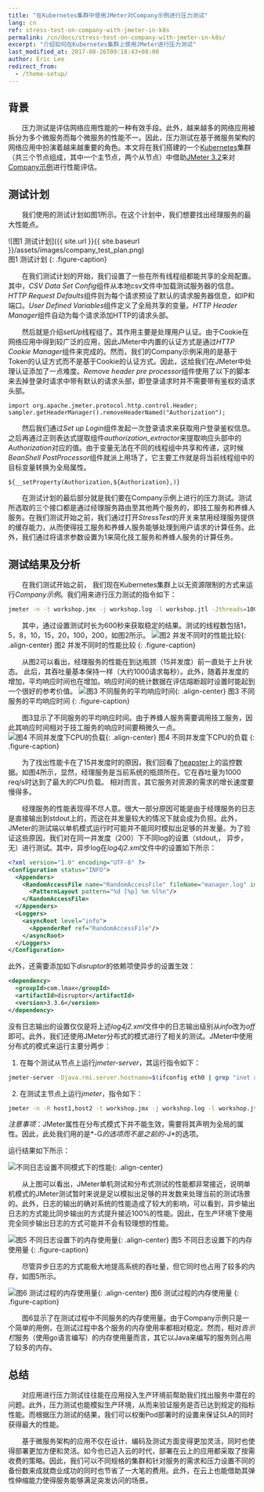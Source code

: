```yaml
---
title: "在Kubernetes集群中使用JMeter对Company示例进行压力测试"
lang: cn
ref: stress-test-on-company-with-jmeter-in-k8s
permalink: /cn/docs/stress-test-on-company-with-jmeter-in-k8s/
excerpt: "介绍如何在Kubernetes集群上使用JMeter进行压力测试"
last_modified_at: 2017-08-26T09:18:43+08:00
author: Eric Lee
redirect_from:
  - /theme-setup/
---
```


## 背景

　　压力测试是评估网络应用性能的一种有效手段。此外，越来越多的网络应用被拆分为多个微服务而每个微服务的性能不一。因此，压力测试在基于微服务架构的网络应用中扮演着越来越重要的角色。本文将在我们搭建的一个[Kubernetes](https://kubernetes.io/)集群（共三个节点组成，其中一个主节点，两个从节点）中借助[JMeter 3.2](https://www.google.com.hk/url?sa=t&rct=j&q=&esrc=s&source=web&cd=1&ved=0ahUKEwiv9rjg7u_VAhUkxoMKHfoYDaYQFggvMAA&url=http%3A%2F%2Fjmeter.apache.org%2F&usg=AFQjCNHIHCOA-F9LnhaAn_STCWyPPgOpdw)来对[Company示例](https://github.com/ServiceComb/ServiceComb-Company-WorkShop)进行性能评估。

## 测试计划

　　我们使用的测试计划如图1所示。在这个计划中，我们想要找出经理服务的最大性能点。

![图1 测试计划]({{ site.url }}{{ site.baseurl }}/assets/images/company_test_plan.png)  
图1 测试计划
{: .figure-caption}

　　在我们测试计划的开始，我们设置了一些在所有线程组都能共享的全局配置。其中，*CSV Data Set Config*组件从本地csv文件中加载测试服务器的信息。*HTTP Request Defaults*组件则为每个请求预设了默认的请求服务器信息，如IP和端口。*User Defined Variables*组件定义了全局共享的变量。*HTTP Header Manager*组件自动为每个请求添加HTTP的请求头部。

　　然后就是介绍*setUp*线程组了。其作用主要是处理用户认证。由于Cookie在网络应用中得到较广泛的应用，因此JMeter中内置的认证方式是通过*HTTP Cookie Manager*组件来完成的。然而，我们的Company示例采用的是基于Token的认证方式而不是基于Cookie的认证方式。因此，这给我们在JMeter中处理认证添加了一点难度。*Remove header pre processor*组件使用了以下的脚本来去掉登录时请求中带有默认的请求头部，即登录请求时并不需要带有鉴权的请求头部。
```shell
import org.apache.jmeter.protocol.http.control.Header;
sampler.getHeaderManager().removeHeaderNamed("Authorization");
```
　　然后我们通过*Set up Login*组件发起一次登录请求来获取用户登录鉴权信息。之后再通过正则表达式提取组件*authorization\_extractor*来提取响应头部中的*Authorization*对应的值。由于变量无法在不同的线程组中共享和传递，这时候*BeanShell PostProcessor*组件就派上用场了，它主要工作就是将当前线程组中的目标变量转换为全局属性。
```shell
${__setProperty(Authorization,${Authorization},)}
```
　　在测试计划的最后部分就是我们要在Company示例上进行的压力测试。测试所选取的三个接口都是通过经理服务路由至其他两个服务的，即技工服务和养蜂人服务。在我们测试开始之前，我们通过打开*StressTest*的开关来禁用经理服务提供的缓存能力，从而使得技工服务和养蜂人服务能够处理到用户请求的计算任务。此外，我们通过将请求参数设置为1来简化技工服务和养蜂人服务的计算任务。

## 测试结果及分析
　　在我们测试开始之前， 我们现在Kubernetes集群上以无资源限制的方式来运行*Company示例*。我们用来进行压力测试的指令如下：
```bash
jmeter -n -t workshop.jmx -j workshop.log -l workshop.jtl -Jthreads=100 -Jduration=600
```
　　其中，通过设置测试时长为600秒来获取稳定的结果。测试的线程数包括1，5，8，10，15，20，100，200，如图2所示。
![图2 并发不同时的性能比较](/assets/images/company_concurrency_performance.png){: .align-center}
图2 并发不同时的性能比较
{: .figure-caption}

　　从图2可以看出，经理服务的性能在到达瓶颈（15并发度）前一直处于上升状态。 此后，其吞吐量基本保持一样（大约1000请求每秒）。此外，随着并发度的增加，平均响应时间也在增加。响应时间的统计数据在评估熔断超时设置时能起到一个很好的参考价值。
![图3 不同服务的平均响应时间](/assets/images/company_response_time.png){: .align-center}
图3 不同服务的平均响应时间
{: .figure-caption}

　　图3显示了不同服务的平均响应时间。由于养蜂人服务需要调用技工服务，因此其响应时间相对于技工服务的响应时间要稍微久一点。
![图4 不同并发度下CPU的负载](/assets/images/company_cpu_load.png){: .align-center}
图4 不同并发度下CPU的负载
{: .figure-caption}

　　为了找出性能卡在了15并发度时的原因，我们回看了[heapster](https://github.com/kubernetes/heapster)上的监控数据。如图4所示，显然，经理服务是当前系统的瓶颈所在。它在吞吐量为1000 req/s时达到了最大的CPU负载。 相对而言，其它服务对资源的需求的增长速度要慢得多。

　　经理服务的性能表现得不尽人意。很大一部分原因可能是由于经理服务的日志是直接输出到stdout上的，而这在并发量较大的情况下就会成为负担。此外，JMeter的测试端以单机模式运行时可能并不能同时模拟出足够的并发量。为了验证这些原因，我们对在同一并发度（200）下不同log的设置（stdout,， 异步，无）进行测试。其中，异步log在*log4j2.xml*文件中的设置如下所示：

```xml
<?xml version="1.0" encoding="UTF-8" ?>
<Configuration status="INFO">
  <Appenders>
    <RandomAccessFile name="RandomAccessFile" fileName="manager.log" immediateFlush="false" append="false">
      <PatternLayout pattern="%d [%p] %m %l%n"/>
    </RandomAccessFile>
  </Appenders>
  <Loggers>
    <asyncRoot level="info">
      <AppenderRef ref="RandomAccessFile"/>
    </asyncRoot>
  </Loggers>
</Configuration>
```
此外，还需要添加如下*disruptor*的依赖项使异步的设置生效：

```xml
<dependency>
  <groupId>com.lmax</groupId>
  <artifactId>disruptor</artifactId>
  <version>3.3.6</version>
</dependency>
```
没有日志输出的设置仅仅是将上述*log4j2.xml*文件中的日志输出级别从*info*改为*off*即可。此外，我们还使用JMeter分布式的模式进行了相关的测试。JMeter中使用分布式的模式来运行主要分两步：

1. 在每个测试从节点上运行*jmeter-server*，其运行指令如下：
```bash
jmeter-server -Djava.rmi.server.hostname=$(ifconfig eth0 | grep "inet addr" | awk '{print $2}' | cut -d ":" -f2)
```
2. 在测试主节点上运行*jmeter*，指令如下：
```bash
jmeter -n -R host1,host2 -t workshop.jmx -j workshop.log -l workshop.jtl -Gmin=1 -Gmax=2 -Gthreads=200 -Gduration=600
```
*注意事项*：JMeter属性在分布式模式下并不能生效，需要将其声明为全局的属性。因此，此处我们用的是*-G*的选项而不是之前的*-J*的选项。  

运行结果如下所示：

![不同日志设置不同模式下的性能](/assets/images/company_log_and_jmeter.png){: .align-center}

　　从上图可以看出，JMeter单机测试和分布式测试的性能都非常接近，说明单机模式的JMeter测试暂时来说是足以模拟出足够的并发数来处理当前的测试场景的。此外，日志的输出的确对系统的性能造成了较大的影响，可以看到，异步输出日志的方式能比同步输出的方式提升接近100%的性能。因此，在生产环境下使用完全同步输出日志的方式可能并不会有较理想的性能。

![图5 不同日志设置下的内存使用量](/assets/images/company_different_log_memory_usage.png){: .align-center}
图5 不同日志设置下的内存使用量
{: .figure-caption}

　　尽管异步日志的方式能极大地提高系统的吞吐量，但它同时也占用了较多的内存，如图5所示。

![图6 测试过程的内存使用量](/assets/images/company_memory_used.png){: .align-center}
图6 测试过程的内存使用量
{: .figure-caption}

　　图6显示了在测试过程中不同服务的内存使用量。由于Company示例只是一个简单的用例，在测试过程中各个服务的内存使用率都相对稳定。然而，相对*告示栏*服务（使用go语言编写）的内存使用量而言，其它以Java来编写的服务则占用了较多的内存。

## 总结

　　对应用进行压力测试往往能在应用投入生产环境前帮助我们找出服务中潜在的问题。此外，压力测试也能模拟生产环境，从而来验证服务是否已达到规定的指标性能。而根据压力测试的结果，我们可以权衡Pod部署时的设置来保证SLA的同时获得最大的性能。

　　基于微服务架构的应用不仅在设计、编码及测试方面变得更加灵活，同时也使得部署更加方便和灵活。如今也已迈入云的时代，部署在云上的应用都采取了按需收费的策略。因此，我们可以不同规格的集群和针对服务的需求和压力设置不同的备份数来成就商业成功的同时也节省了一大笔的费用。此外，在云上也能借助其弹性伸缩能力使得服务能够满足突发访问的场景。
